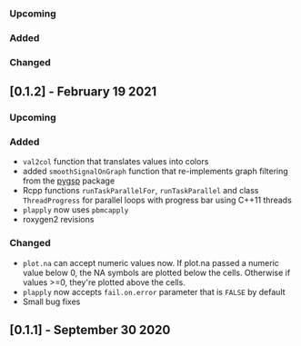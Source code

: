 ### Upcoming

### Added

### Changed

## [0.1.2] - February 19 2021

### Upcoming

### Added

- `val2col` function that translates values into colors
- added `smoothSignalOnGraph` function that re-implements graph filtering from the [pygsp](https://github.com/epfl-lts2/pygsp/) package
- Rcpp functions `runTaskParallelFor`, `runTaskParallel` and class `ThreadProgress` for parallel loops with progress bar using C++11 threads
- `plapply` now uses `pbmcapply`
- roxygen2 revisions

### Changed

- `plot.na` can accept numeric values now. If plot.na passed a numeric value below 0, the NA symbols are plotted below the cells. Otherwise if values >=0, they're plotted above the cells.
- `plapply` now accepts `fail.on.error` parameter that is `FALSE` by default
- Small bug fixes

## [0.1.1] - September 30 2020
